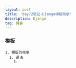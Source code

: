 ```yaml
---
layout: post
title: 'day72笔记-Django模板继承'
description: Django
tag: 博客
---   
```

### 模板
    1. 模版的继承
      1. 语法
        1.         
